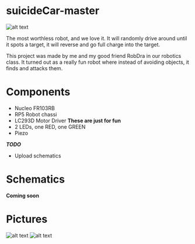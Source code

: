 # suicideCar-master

![alt text](https://github.com/C-HGP/suicideCar-master/blob/master/Pictures/Robot%20(1).jpg)

The most worthless robot, and we love it.
It will randomly drive around until it spots a target, it will reverse and go full charge into the target.

This project was made by me and my good friend RobDra in our robotics class.
It turned out as a really fun robot where instead of avoiding objects, it finds and attacks them. 

# Components # 
* Nucleo FR103RB
* RP5 Robot chassi
* LC293D Motor Driver
**These are just for fun**
* 2 LEDs, one RED, one GREEN
* Piezo

***TODO***
- Upload schematics

# Schematics #
**Coming soon**

# Pictures # 
![alt text](https://github.com/C-HGP/suicideCar-master/blob/master/Pictures/Robot%20(2).jpg)
![alt text](https://github.com/C-HGP/suicideCar-master/blob/master/Pictures/Robot%20(3).jpg)
